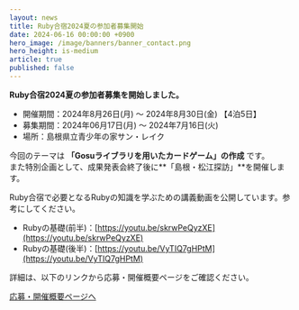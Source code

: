 ```yaml
---
layout: news
title: Ruby合宿2024夏の参加者募集開始
date: 2024-06-16 00:00:00 +0900
hero_image: /image/banners/banner_contact.png
hero_height: is-medium
article: true
published: false
---
```


**Ruby合宿2024夏の参加者募集を開始しました。**

* 開催期間：2024年8月26日(月) 〜 2024年8月30日(金) 【4泊5日】
* 募集期間：2024年06月17日(月) 〜 2024年7月16日(火)
* 場所：島根県立青少年の家サン・レイク

今回のテーマは **「Gosuライブラリを用いたカードゲーム」の作成** です。  
また特別企画として、成果発表会終了後に**「島根・松江探訪」**を開催します。

Ruby合宿で必要となるRubyの知識を学ぶための講義動画を公開しています。参考にしてください。

* Rubyの基礎(前半)：[https://youtu.be/skrwPeQyzXE](https://youtu.be/skrwPeQyzXE)
* Rubyの基礎(後半)：[https://youtu.be/VyTIQ7gHPtM](https://youtu.be/VyTIQ7gHPtM)

詳細は、以下のリンクから応募・開催概要ページをご確認ください。

<a href="/info/" class="button is-info">応募・開催概要ページへ</a>
